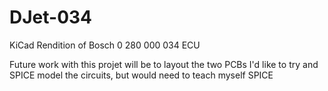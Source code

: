 # DJet-034
KiCad Rendition of Bosch 0 280 000 034 ECU

Future work with this projet will be to layout the two PCBs
I'd like to try and SPICE model the circuits, but would need to teach myself SPICE
